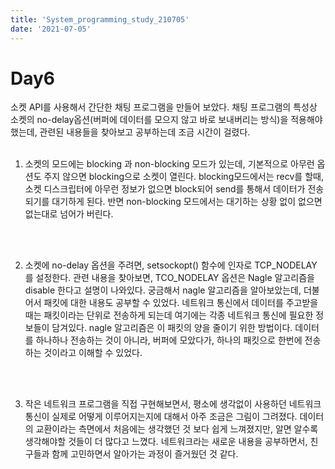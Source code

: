 ```yaml
---
title: 'System_programming_study_210705'
date: '2021-07-05'
---
```


# Day6  
소켓 API를 사용해서 간단한 채팅 프로그램을 만들어 보았다. 채팅 프로그램의 특성상 소켓의 no-delay옵션(버퍼에 데이터를 모으지 않고 바로 보내버리는 방식)을 적용해야 했는데, 관련된 내용들을 찾아보고 공부하는데 조금 시간이 걸렸다. 
<br>
<br>

1. 소켓의 모드에는 blocking 과 non-blocking 모드가 있는데, 기본적으로 아무런 옵션도 주지 않으면 blocking으로 소켓이 열린다. blocking모드에서는 recv를 할때, 소켓 디스크립터에 아무런 정보가 없으면 block되어 send를 통해서 데이터가 전송되기를 대기하게 된다. 반면 non-blocking 모드에서는 대기하는 상황 없이 없으면 없는대로 넘어가 버린다. 
<br>
<br>

2. 소켓에 no-delay 옵션을 주려면, setsockopt() 함수에 인자로 TCP_NODELAY 를 설정한다. 관련 내용을 찾아보면, TCO_NODELAY 옵션은 Nagle 알고리즘을 disable 한다고 설명이 나와있다. 궁금해서 nagle 알고리즘을 알아보았는데, 더불어서 패킷에 대한 내용도 공부할 수 있었다. 네트워크 통신에서 데이터를 주고받을 때는 패킷이라는 단위로 전송하게 되는데 여기에는 각종 네트워크 통신에 필요한 정보들이 담겨있다. nagle 알고리즘은 이 패킷의 양을 줄이기 위한 방법이다. 데이터를 하나하나 전송하는 것이 아니라, 버퍼에 모았다가, 하나의 패킷으로 한번에 전송하는 것이라고 이해할 수 있었다.
<br>
<br>

3. 작은 네트워크 프로그램을 직접 구현해보면서, 평소에 생각없이 사용하던 네트워크 통신이 실제로 어떻게 이루어지는지에 대해서 아주 조금은 그림이 그려졌다. 데이터의 교환이라는 측면에서 처음에는 생각했던 것 보다 쉽게 느껴졌지만, 알면 알수록 생각해야할 것들이 더 많다고 느꼈다. 네트워크라는 새로운 내용을 공부하면서, 친구들과 함께 고민하면서 알아가는 과정이 즐거웠던 것 같다. 
<br>
<br>